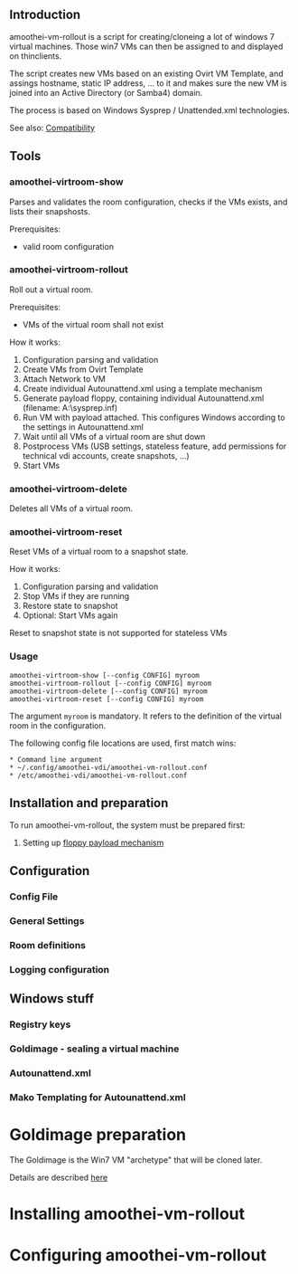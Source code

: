 ## Introduction
amoothei-vm-rollout is a script for creating/cloneing a lot of windows 7 virtual machines.
Those win7 VMs can then be assigned to and displayed on thinclients.

The script creates new VMs based on an existing Ovirt VM Template, and assings hostname, static IP address, ... to it and makes sure the new VM is joined into an Active Directory (or Samba4) domain.

The process is based on Windows Sysprep / Unattended.xml technologies.

See also: [Compatibility](Compatibility.md)

## Tools
### amoothei-virtroom-show
Parses and validates the room configuration, checks if the VMs exists, and lists their snapshosts.

Prerequisites:
* valid room configuration

### amoothei-virtroom-rollout
Roll out a virtual room.

Prerequisites:
* VMs of the virtual room shall not exist

How it works:
1. Configuration parsing and validation
2. Create VMs from Ovirt Template
3. Attach Network to VM
4. Create individual Autounattend.xml using a template mechanism
5. Generate payload floppy, containing individual Autounattend.xml (filename: A:\sysprep.inf)
6. Run VM with payload attached. This configures Windows according to the settings in Autounattend.xml 
7. Wait until all VMs of a virtual room are shut down
8. Postprocess VMs (USB settings, stateless feature, add permissions for technical vdi accounts, create snapshots, ...)
9. Start VMs

### amoothei-virtroom-delete
Deletes all VMs of a virtual room. 

### amoothei-virtroom-reset
Reset VMs of a virtual room to a snapshot state.

How it works:
1. Configuration parsing and validation
2. Stop VMs if they are running
3. Restore state to snapshot
4. Optional: Start VMs again

Reset to snapshot state is not supported for stateless VMs

### Usage
```
amoothei-virtroom-show [--config CONFIG] myroom
amoothei-virtroom-rollout [--config CONFIG] myroom
amoothei-virtroom-delete [--config CONFIG] myroom
amoothei-virtroom-reset [--config CONFIG] myroom
```

The argument ```myroom``` is mandatory. It refers to the definition of the virtual room in the configuration.

The following config file locations are used, first match wins:

    * Command line argument
    * ~/.config/amoothei-vdi/amoothei-vm-rollout.conf
    * /etc/amoothei-vdi/amoothei-vm-rollout.conf




## Installation and preparation
To run amoothei-vm-rollout, the system must be prepared first:

1. Setting up [floppy payload mechanism](sftp-floppy-upload.md)



## Configuration
### Config File
### General Settings
### Room definitions
### Logging configuration


## Windows stuff
### Registry keys
### Goldimage - sealing a virtual machine


### Autounattend.xml

### Mako Templating for Autounattend.xml


Goldimage preparation
======================
The Goldimage is the Win7 VM "archetype" that will be cloned later.

Details are described [here](Goldimage.md)


Installing amoothei-vm-rollout
=================================


Configuring amoothei-vm-rollout
===================================




